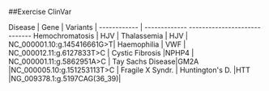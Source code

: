 
##Exercise ClinVar


Disease          | Gene         | Variants                    |
------------     | ------------- -----------------------------
Hemochromatosis  | HJV          | 
Thalassemia      | HJV          | NC_000001.10:g.145416661G>T|
Haemophilia      | VWF          | NC_000012.11:g.6127833T>C  | 
Cystic Fibrosis  |NPHP4         | NC_000001.11:g.5862951A>C  |
Tay Sachs Disease|GM2A          |NC_000005.10:g.151253113T>C |
Fragile X Syndr. |
Huntington's D.  |HTT           |NG_009378.1:g.5197CAG(36_39)|
